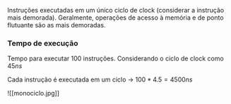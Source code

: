 Instruções executadas em um único ciclo de clock (considerar a instrução mais demorada).
Geralmente, operações de acesso à memória e de ponto flutuante são as mais demoradas.

### Tempo de execução
Tempo para executar 100 instruções.
Considerando o ciclo de clock como $45ns$

Cada instrução é executada em um ciclo -> $100*4.5=4500ns$ 

![[monociclo.jpg]]